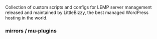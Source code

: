 <p>Collection of custom scripts and configs for LEMP server management released and maintained by LittleBizzy, the best managed WordPress hosting in the world.</p>

<h3>mirrors / mu-plugins</h3>
